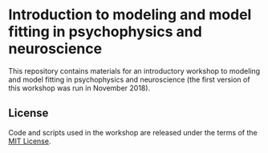 # Introduction to modeling and model fitting in psychophysics and neuroscience

This repository contains materials for an introductory workshop to modeling and model fitting in psychophysics and neuroscience (the first version of this workshop was run in November 2018).


## License

Code and scripts used in the workshop are released under the terms of the [MIT License](https://github.com/lacerbi/intro-modeling-psych-2018/blob/master/LICENSE).
